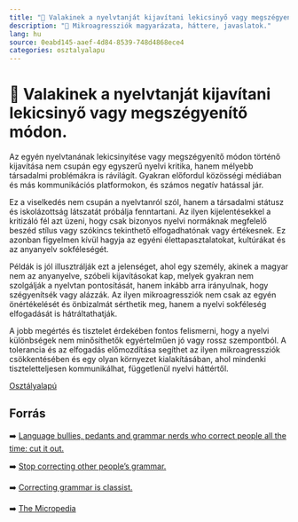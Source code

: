 ```yaml
---
title: "🚫 Valakinek a nyelvtanját kijavítani lekicsinyő vagy megszégyenítő módon."
description: "🚫 Mikroagressziók magyarázata, háttere, javaslatok."
lang: hu
source: 0eabd145-aaef-4d84-8539-748d4868ece4
categories: osztalyalapu
---
```


<div class="wiki-content agression-title">

# 🚫 Valakinek a nyelvtanját kijavítani lekicsinyő vagy megszégyenítő módon.

Az egyén nyelvtanának lekicsinyítése vagy megszégyenítő módon történő kijavítása nem csupán egy egyszerű nyelvi kritika, hanem mélyebb társadalmi problémákra is rávilágít. Gyakran előfordul közösségi médiában és más kommunikációs platformokon, és számos negatív hatással jár.

Ez a viselkedés nem csupán a nyelvtanról szól, hanem a társadalmi státusz és iskolázottság látszatát próbálja fenntartani. Az ilyen kijelentésekkel a kritizáló fél azt üzeni, hogy csak bizonyos nyelvi normáknak megfelelő beszéd stílus vagy szókincs tekinthető elfogadhatónak vagy értékesnek. Ez azonban figyelmen kívül hagyja az egyéni élettapasztalatokat, kultúrákat és az anyanyelv sokféleségét.

Példák is jól illusztrálják ezt a jelenséget, ahol egy személy, akinek a magyar nem az anyanyelve, szóbeli kijavításokat kap, melyek gyakran nem szolgálják a nyelvtan pontosítását, hanem inkább arra irányulnak, hogy szégyenítsék vagy alázzák. Az ilyen mikroagressziók nem csak az egyén önértékelését és önbizalmát sérthetik meg, hanem a nyelvi sokféleség elfogadását is hátráltathatják.

A jobb megértés és tisztelet érdekében fontos felismerni, hogy a nyelvi különbségek nem minősíthetők egyértelműen jó vagy rossz szempontból. A tolerancia és az elfogadás előmozdítása segíthet az ilyen mikroagressziók csökkentésében és egy olyan környezet kialakításában, ahol mindenki tiszteletteljesen kommunikálhat, függetlenül nyelvi háttértől.


<div class="categories">

[Osztályalapú](/#/entry?id=osztalyalapu)

</div>

## Forrás

➡️ [Language bullies, pedants and grammar nerds who correct people all the time: cut it out.](https://slate.com/human-interest/2013/09/language-bullies-pedants-and-grammar-nerds-who-correct-people-all-the-time-cut-it-out.html )

➡️ [Stop correcting other people’s grammar.](https://www.eurekastreet.com.au/article/stop-correcting-other-people-s-grammar)

➡️ [Correcting grammar is classist.](https://youtu.be/CXvSQvnjoUo )

➡️ [The Micropedia](https://www.themicropedia.org/)


</div>